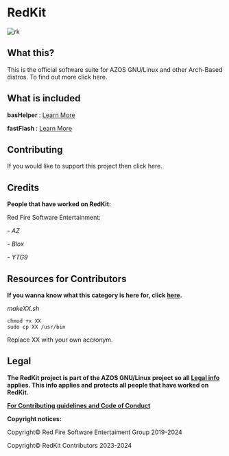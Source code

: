# RedKit

![rk](https://github.com/RedFireSoftwareEntertainment/RedKit/assets/98542488/9255d64b-492c-47c3-bee0-ce5d1b77f45e)

## What this?

This is the official software suite for AZOS GNU/Linux and other Arch-Based distros. To find out more click here.

## What is included

**basHelper** : [Learn More](https://github.com/RedFireSoftwareEntertainment/basHelper)

**fastFlash** : [Learn More](https://github.com/RedFireSoftwareEntertainment/fastFlash)

## Contributing

If you would like to support this project then click here.

## Credits

**People that have worked on RedKit:**

Red Fire Software Entertainment:

 **-** *AZ*
 
 **-** *Blox*

 **-** *YTG9*

## Resources for Contributors

**If you wanna know what this category is here for, click [here](https://sites.google.com/view/redkit/contribute).**

*makeXX.sh*
    
    chmod +x XX
    sudo cp XX /usr/bin


Replace XX with your own accronym.


## Legal

**The RedKit project is part of the AZOS GNU/Linux project so all [Legal info](https://sites.google.com/view/azosofficialsite/legal) applies. This info applies and protects all people that have worked on RedKit.**

**[For Contributing guidelines and Code of Conduct](https://github.com/RedFireSoftwareEntertainment/AZOS-GNU-Linux/blob/main/CONTRIBUTING.md)**

**Copyright notices:**

Copyright© Red Fire Software Entertaiment Group 2019-2024 

Copyright© RedKit Contributors 2023-2024 
